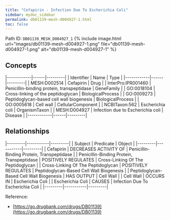 ```yaml
---
title: "Cefapirin - Infection Due To Escherichia Coli"
sidebar: mydoc_sidebar
permalink: db01139-mesh-d004927-1.html
toc: false 
---
```



Path ID: `DB01139_MESH_D004927_1`
{% include image.html url="images/db01139-mesh-d004927-1.png" file="db01139-mesh-d004927-1.png" alt="db01139-mesh-d004927-1" %}

## Concepts

|------------|------|---------|
| Identifier | Name | Type    |
|------------|------|---------|
| MESH:D002514 | Cefapirin | Drug |
| InterPro:IPR001460 | Penicillin-binding protein, transpeptidase | GeneFamily |
| GO:0018104 | Cross-linking of the peptidoglycan | BiologicalProcess |
| GO:0009273 | Peptidoglycan-based cell wall biogenesis | BiologicalProcess |
| GO:0005618 | Cell wall | CellularComponent |
| NCBITaxon:562 | Escherichia coli | OrganismTaxon |
| MESH:D004927 | Infection due to Escherichia coli | Disease |
|------------|------|---------|

## Relationships

|---------|-----------|---------|
| Subject | Predicate | Object  |
|---------|-----------|---------|
| Cefapirin | DECREASES ACTIVITY OF | Penicillin-Binding Protein, Transpeptidase |
| Penicillin-Binding Protein, Transpeptidase | POSITIVELY REGULATES | Cross-Linking Of The Peptidoglycan |
| Cross-Linking Of The Peptidoglycan | POSITIVELY REGULATES | Peptidoglycan-Based Cell Wall Biogenesis |
| Peptidoglycan-Based Cell Wall Biogenesis | HAS OUTPUT | Cell Wall |
| Cell Wall | OCCURS IN | Escherichia Coli |
| Escherichia Coli | CAUSES | Infection Due To Escherichia Coli |
|---------|-----------|---------|

Reference: 
  - [https://go.drugbank.com/drugs/DB01139](https://go.drugbank.com/drugs/DB01139)
